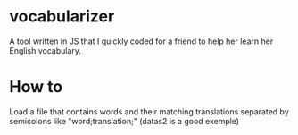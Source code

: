 # vocabularizer

A tool written in JS that I quickly coded for a friend to help her learn her English vocabulary.

# How to

Load a file that contains words and their matching translations separated by semicolons like "word;translation;" (datas2 is a good exemple)
